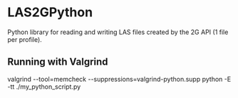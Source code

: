 # LAS2GPython
Python library for reading and writing LAS files created by the 2G API (1 file per profile).

## Running with Valgrind

valgrind --tool=memcheck --suppressions=valgrind-python.supp python -E -tt ./my_python_script.py